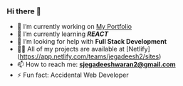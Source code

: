 ### Hi there 👋
- 🔭 I’m currently working on [My Portfolio](https://jegadeesh-portfolio-react.netlify.app/)
- 🌱 I’m currently learning ***REACT***
- 🤝 I’m looking for help with **Full Stack Development**
- 👨‍💻 All of my projects are available at [Netlify] (https://app.netlify.com/teams/jegadeesh2/sites)
- 📫 How to reach me: **sjegadeeshwaran2@gmail.com**
- ⚡ Fun fact: Accidental Web Developer
